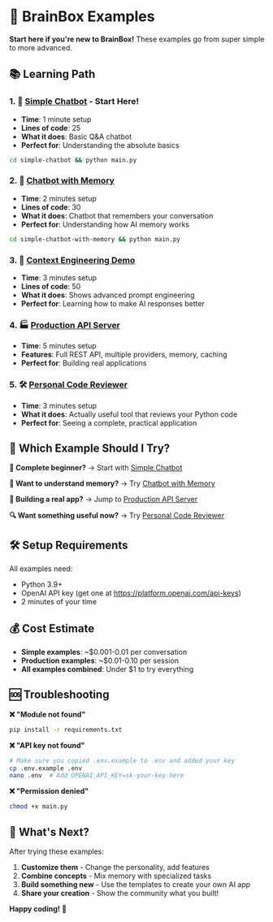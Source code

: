 # 🎯 BrainBox Examples

**Start here if you're new to BrainBox!** These examples go from super simple to more advanced.

## 📚 Learning Path

### 1. 🤖 [Simple Chatbot](simple-chatbot/) - **Start Here!**
- **Time**: 1 minute setup
- **Lines of code**: 25
- **What it does**: Basic Q&A chatbot
- **Perfect for**: Understanding the absolute basics

```bash
cd simple-chatbot && python main.py
```

### 2. 🧠 [Chatbot with Memory](simple-chatbot-with-memory/)
- **Time**: 2 minutes setup  
- **Lines of code**: 30
- **What it does**: Chatbot that remembers your conversation
- **Perfect for**: Understanding how AI memory works

```bash
cd simple-chatbot-with-memory && python main.py
```

### 3. 🔧 [Context Engineering Demo](../examples/context-engineering-demo.py)
- **Time**: 3 minutes setup
- **Lines of code**: 50
- **What it does**: Shows advanced prompt engineering
- **Perfect for**: Learning how to make AI responses better

### 4. 🏭 [Production API Server](../common/project-templates/llm-app-template/)
- **Time**: 5 minutes setup
- **Features**: Full REST API, multiple providers, memory, caching
- **Perfect for**: Building real applications

### 5. 🛠️ [Personal Code Reviewer](../projects/personal-code-reviewer/)
- **Time**: 3 minutes setup
- **What it does**: Actually useful tool that reviews your Python code
- **Perfect for**: Seeing a complete, practical application

## 🎯 Which Example Should I Try?

**👋 Complete beginner?** → Start with [Simple Chatbot](simple-chatbot/)

**🤔 Want to understand memory?** → Try [Chatbot with Memory](simple-chatbot-with-memory/)

**🚀 Building a real app?** → Jump to [Production API Server](../common/project-templates/llm-app-template/)

**🔍 Want something useful now?** → Try [Personal Code Reviewer](../projects/personal-code-reviewer/)

## 🛠️ Setup Requirements

All examples need:
- Python 3.9+
- OpenAI API key (get one at https://platform.openai.com/api-keys)
- 2 minutes of your time

## 💰 Cost Estimate

- **Simple examples**: ~$0.001-0.01 per conversation
- **Production examples**: ~$0.01-0.10 per session
- **All examples combined**: Under $1 to try everything

## 🆘 Troubleshooting

**❌ "Module not found"**
```bash
pip install -r requirements.txt
```

**❌ "API key not found"**
```bash
# Make sure you copied .env.example to .env and added your key
cp .env.example .env
nano .env  # Add OPENAI_API_KEY=sk-your-key-here
```

**❌ "Permission denied"** 
```bash
chmod +x main.py
```

## 🎉 What's Next?

After trying these examples:

1. **Customize them** - Change the personality, add features
2. **Combine concepts** - Mix memory with specialized tasks  
3. **Build something new** - Use the templates to create your own AI app
4. **Share your creation** - Show the community what you built!

**Happy coding!** 🚀

